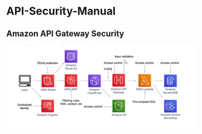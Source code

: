 # API-Security-Manual




## Amazon API Gateway Security

![App Screenshot](https://github.com/goyalvartul/code/blob/main/Security%20Overview%20of%20Amazon%20API%20Gateway.png)
